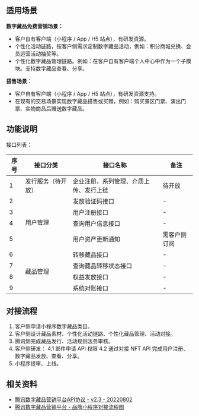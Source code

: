 ## 适用场景
**数字藏品免费营销场景：**
- 客户自有客户端（小程序 / App / H5 站点），有研发资源。
- 个性化活动链路，按客户侧需求定制数字藏品活动，例如：积分商城兑换、会员运营活动抽奖等。
- 个性化数字藏品管理链路。例如：在客户自有客户端个人中心中作为一个子模块。支持数字藏品查看、分享。

**搭售场景：**
- 客户自有客户端（小程序 / App / H5 站点），有研发资源支持。
- 在现有的交易场景实现数字藏品搭售或买赠，例如：购买景区门票、演出门票、实物商品后赠送数字藏品。


## 功能说明

接口列表：

<table>
<thead>
<tr>
<th>序号</th>
<th>接口分类</th>
<th>接口名称</th>
<th>备注</th>
</tr>
</thead>
<tbody><tr>
<td>1</td>
<td>发行服务（待开放）</td>
<td>企业注册、系列管理、介质上传、发行上链</td>
<td>待开放</td>
</tr>
<tr>
<td>2</td>
<td rowspan="4">用户管理</td>
<td>发放验证码接口</td>
<td>-</td>
</tr>
<tr>
<td>3</td>
<td>用户注册接口</td>
<td>-</td>
</tr>
<tr>
<td>4</td>
<td>查询用户信息接口</td>
<td>-</td>
</tr>
<tr>
<td>5</td>
<td>用户资产更新通知</td>
<td>需客户侧订阅</td>
</tr>
<tr>
<td>6</td>
<td rowspan="4">藏品管理</td>
<td>转移藏品接口</td>
<td>-</td>
</tr>
<tr>
<td>7</td>
<td>查询藏品转移状态接口</td>
<td>-</td>
</tr>
<tr>
<td>8</td>
<td>权益发放接口</td>
<td>-</td>
</tr>
<tr>
<td>9</td>
<td>系统对账接口</td>
<td>-</td>
</tr>
</tbody></table>



## 对接流程

1. 客户侧申请小程序数字藏品类目。
2. 客户侧设计藏品素材、个性化活动链路、个性化藏品管理、活动对接。
3. 腾讯侧完成藏品发行、活动规则法务审核。
4. 客户侧研发：
	4.1 邮件申请 API 权限
	4.2 通过对接 NFT API 完成用户注册、数字藏品发放、查看、分享。
5. 小程序提审、上线。



## 相关资料
- [腾讯数字藏品营销平台API协议 - v2.3 - 20220802](https://doc.weixin.qq.com/doc/w3_AQ0ARgYnABA7hHdTcPUQLeL11xhPS)
- [腾讯数字藏品营销平台 - 品牌小程序对接流程图](https://doc.weixin.qq.com/flowchart/f3_AQ0ARgYnABAZXOQtslATOOG6ZD1nU?scode=AJEAIQdfAAosICjcQlAQ0ARgYnABA)
